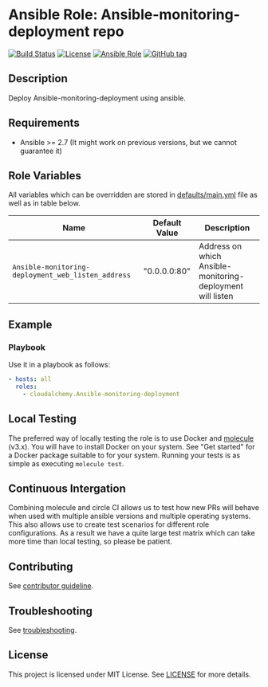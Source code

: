 # Ansible Role: Ansible-monitoring-deployment repo 

[![Build Status](https://travis-ci.com/cloudalchemy/ansible-Ansible-monitoring-deployment.svg?branch=master)](https://travis-ci.com/cloudalchemy/ansible-Ansible-monitoring-deployment)
[![License](https://img.shields.io/badge/license-MIT%20License-brightgreen.svg)](https://opensource.org/licenses/MIT)
[![Ansible Role](https://img.shields.io/badge/ansible%20role-cloudalchemy.Ansible-monitoring-deployment-blue.svg)](https://galaxy.ansible.com/cloudalchemy/Ansible-monitoring-deployment/)
[![GitHub tag](https://img.shields.io/github/tag/cloudalchemy/ansible-Ansible-monitoring-deployment.svg)](https://github.com/cloudalchemy/ansible-Ansible-monitoring-deployment/tags)

## Description

Deploy Ansible-monitoring-deployment using ansible.

## Requirements

- Ansible >= 2.7 (It might work on previous versions, but we cannot guarantee it)

## Role Variables

All variables which can be overridden are stored in [defaults/main.yml](defaults/main.yml) file as well as in table below.

| Name           | Default Value | Description                        |
| -------------- | ------------- | -----------------------------------|
| `Ansible-monitoring-deployment_web_listen_address` | "0.0.0.0:80" | Address on which Ansible-monitoring-deployment will listen |

## Example

### Playbook

Use it in a playbook as follows:
```yaml
- hosts: all
  roles:
    - cloudalchemy.Ansible-monitoring-deployment
```

## Local Testing

The preferred way of locally testing the role is to use Docker and [molecule](https://github.com/ansible-community/molecule) (v3.x). You will have to install Docker on your system. See "Get started" for a Docker package suitable to for your system. Running your tests is as simple as executing `molecule test`.

## Continuous Intergation

Combining molecule and circle CI allows us to test how new PRs will behave when used with multiple ansible versions and multiple operating systems. This also allows use to create test scenarios for different role configurations. As a result we have a quite large test matrix which can take more time than local testing, so please be patient.

## Contributing

See [contributor guideline](CONTRIBUTING.md).

## Troubleshooting

See [troubleshooting](TROUBLESHOOTING.md).

## License

This project is licensed under MIT License. See [LICENSE](/LICENSE) for more details.
